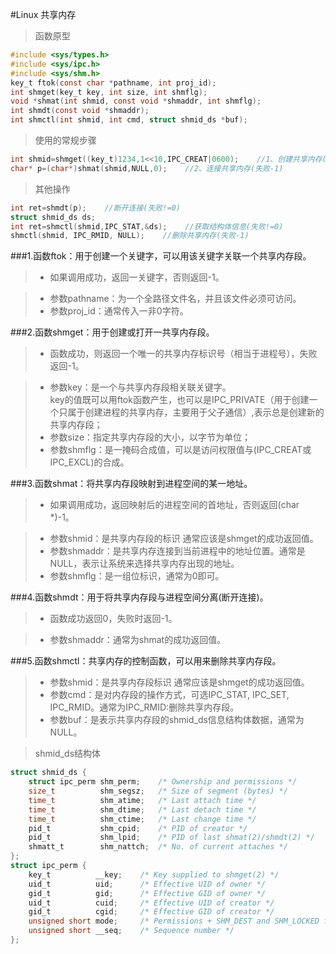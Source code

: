 #Linux 共享内存

>函数原型

```c
#include <sys/types.h>
#include <sys/ipc.h>
#include <sys/shm.h>
key_t ftok(const char *pathname, int proj_id);
int shmget(key_t key, int size, int shmflg);
void *shmat(int shmid, const void *shmaddr, int shmflg);
int shmdt(const void *shmaddr);
int shmctl(int shmid, int cmd, struct shmid_ds *buf);
```

>使用的常规步骤

```c
int shmid=shmget((key_t)1234,1<<10,IPC_CREAT|0600);    //1、创建共享内存(失败-1)
char* p=(char*)shmat(shmid,NULL,0);    //2、连接共享内存(失败-1)
```

>其他操作

```c
int ret=shmdt(p);    //断开连接(失败!=0)
struct shmid_ds ds;
int ret=shmctl(shmid,IPC_STAT,&ds);    //获取结构体信息(失败!=0)
shmctl(shmid, IPC_RMID, NULL);    //删除共享内存(失败-1)
```

###1.函数ftok：用于创建一个关键字，可以用该关键字关联一个共享内存段。

> * 如果调用成功，返回一关键字，否则返回-1。  

> * 参数pathname：为一个全路径文件名，并且该文件必须可访问。
> * 参数proj_id：通常传入一非0字符。

###2.函数shmget：用于创建或打开一共享内存段。  

> * 函数成功，则返回一个唯一的共享内存标识号（相当于进程号），失败返回-1。  

> * 参数key：是一个与共享内存段相关联关键字。  
key的值既可以用ftok函数产生，也可以是IPC_PRIVATE（用于创建一个只属于创建进程的共享内存，主要用于父子通信）,表示总是创建新的共享内存段；
> * 参数size：指定共享内存段的大小，以字节为单位；
> * 参数shmflg：是一掩码合成值，可以是访问权限值与(IPC_CREAT或IPC_EXCL)的合成。

###3.函数shmat：将共享内存段映射到进程空间的某一地址。  

> * 如果调用成功，返回映射后的进程空间的首地址，否则返回(char *)-1。  

> * 参数shmid：是共享内存段的标识  通常应该是shmget的成功返回值。
> * 参数shmaddr：是共享内存连接到当前进程中的地址位置。通常是NULL，表示让系统来选择共享内存出现的地址。
> * 参数shmflg：是一组位标识，通常为0即可。

###4.函数shmdt：用于将共享内存段与进程空间分离(断开连接)。

> * 函数成功返回0，失败时返回-1。  

> * 参数shmaddr：通常为shmat的成功返回值。

###5.函数shmctl：共享内存的控制函数，可以用来删除共享内存段。

> * 参数shmid：是共享内存段标识 通常应该是shmget的成功返回值。
> * 参数cmd：是对内存段的操作方式，可选IPC_STAT, IPC_SET, IPC_RMID。通常为IPC_RMID:删除共享内存段。
> * 参数buf：是表示共享内存段的shmid_ds信息结构体数据，通常为NULL。

> shmid_ds结构体

```c
struct shmid_ds {
    struct ipc_perm shm_perm;    /* Ownership and permissions */
    size_t          shm_segsz;   /* Size of segment (bytes) */
    time_t          shm_atime;   /* Last attach time */
    time_t          shm_dtime;   /* Last detach time */
    time_t          shm_ctime;   /* Last change time */
    pid_t           shm_cpid;    /* PID of creator */
    pid_t           shm_lpid;    /* PID of last shmat(2)/shmdt(2) */
    shmatt_t        shm_nattch;  /* No. of current attaches */
};
struct ipc_perm {
    key_t          __key;    /* Key supplied to shmget(2) */
    uid_t          uid;      /* Effective UID of owner */
    gid_t          gid;      /* Effective GID of owner */
    uid_t          cuid;     /* Effective UID of creator */
    gid_t          cgid;     /* Effective GID of creator */
    unsigned short mode;     /* Permissions + SHM_DEST and SHM_LOCKED flags */
    unsigned short __seq;    /* Sequence number */
};
```